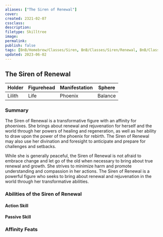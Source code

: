 ```yaml
---
aliases: ["The Siren of Renewal"]
cover: 
created: 2321-02-07
cssclass: 
description: 
filetype: Skilltree
image: 
permalink: 
publish: false
tags: [BnB/Homebrew/Classes/Siren, BnB/Classes/Siren/Renewal, BnB/Classes/Siren/Phasewalk, BnB/Homebrew/WIP]
updated: 2023-06-02
---
```


## The Siren of Renewal

| Holder | Figurehead | Manifestation | Sphere  |
|--------|------------|---------------|---------|
| Lilith | Life       | Phoenix       | Balance |

### Summary

The Siren of Renewal is a transformative figure with an affinity for phoenixes. She brings about renewal and rejuvenation for herself and the world through her powers of healing and regeneration, as well as her ability to draw upon the power of the phoenix for rebirth. The Siren of Renewal may also use her divination and foresight to anticipate and prepare for challenges and setbacks.

While she is generally peaceful, the Siren of Renewal is not afraid to embrace change and let go of the old when necessary to bring about true renewal and growth. She strives to minimize harm and promote understanding and compassion in her actions. The Siren of Renewal is a powerful figure who seeks to bring about renewal and rejuvenation in the world through her transformative abilities.

### Abilities of the Siren of Renewal

#### Action Skill

#### Passive Skill

### Affinity Feats
